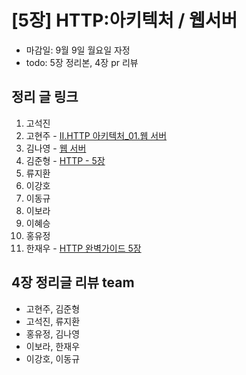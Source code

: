 # [5장] HTTP:아키텍처 / 웹서버

- 마감일: 9월 9일 월요일 자정
- todo: 5장 정리본, 4장 pr 리뷰

## 정리 글 링크

1. 고석진
2. 고현주 - [II.HTTP 아키텍처_01.웹 서버](https://dev-junior.tistory.com/9)
3. 김나영 - [웹 서버](https://feel5ny.github.io/2019/09/07/HTTP_005/)
4. 김준형 - [HTTP - 5장](https://junjangsee.github.io/2019/09/08/network/network-05/)
5. 류지환
6. 이강호
7. 이동규
8. 이보라
9. 이혜승
10. 홍유정
11. 한재우 - [HTTP 완벽가이드 5장](https://bebiangel.github.io/2019/09/08/http-guide-chap5/)

## 4장 정리글 리뷰 team

- 고현주, 김준형
- 고석진, 류지환
- 홍유정, 김나영
- 이보라, 한재우
- 이강호, 이동규
